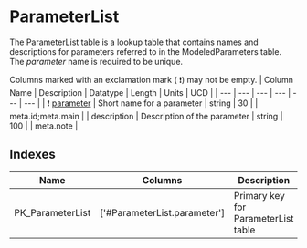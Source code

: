 # ParameterList
The ParameterList table is a lookup table that contains names and descriptions for parameters referred to in the ModeledParameters table. The *parameter* name is required to be unique.


Columns marked with an exclamation mark ( :exclamation:) may not be empty.
| Column Name | Description | Datatype | Length | Units  | UCD |
| --- | --- | --- | --- | --- | --- |
| ❗️ <ins>parameter</ins> | Short name for a parameter | string | 30 |  | meta.id;meta.main  |
| description | Description of the parameter | string | 100 |  | meta.note  |

## Indexes
| Name | Columns | Description |
| --- | --- | --- |
| PK_ParameterList | ['#ParameterList.parameter'] | Primary key for ParameterList table |

